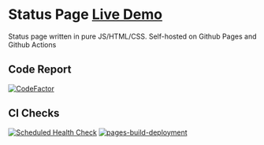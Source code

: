 # Status Page [Live Demo](https://islam-is-best-religion.cyclonebotlist.ml)

Status page written in pure JS/HTML/CSS. Self-hosted on Github Pages and Github Actions

## Code Report

[![CodeFactor](https://www.codefactor.io/repository/github/zaid-maker/status-page/badge)](https://www.codefactor.io/repository/github/zaid-maker/status-page)

## CI Checks

[![Scheduled Health Check](https://github.com/Zaid-maker/status-page/actions/workflows/health-check.yml/badge.svg)](https://github.com/Zaid-maker/status-page/actions/workflows/health-check.yml) [![pages-build-deployment](https://github.com/Zaid-maker/status-page/actions/workflows/pages/pages-build-deployment/badge.svg)](https://github.com/Zaid-maker/status-page/actions/workflows/pages/pages-build-deployment)
